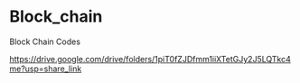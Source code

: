 # Block_chain
Block Chain Codes 

https://drive.google.com/drive/folders/1piT0fZJDfmm1iiXTetGJy2J5LQTkc4me?usp=share_link

